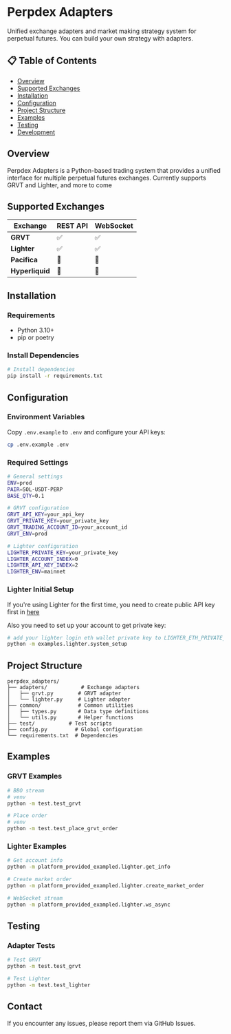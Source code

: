 # Perpdex Adapters

Unified exchange adapters and market making strategy system for perpetual futures. You can build your own strategy with adapters.

## 📋 Table of Contents

- [Overview](#overview)
- [Supported Exchanges](#supported-exchanges)
- [Installation](#installation)
- [Configuration](#configuration)
- [Project Structure](#project-structure)
- [Examples](#examples)
- [Testing](#testing)
- [Development](#development)

## Overview

Perpdex Adapters is a Python-based trading system that provides a unified interface for multiple perpetual futures exchanges. 
Currently supports GRVT and Lighter, and more to come

## Supported Exchanges

| Exchange | REST API | WebSocket |
|----------|----------|-----------|
| **GRVT**  | ✅ | ✅ | 
| **Lighter** | ✅ | ✅ | 
| **Pacifica** | 🚧 | 🚧 | 
| **Hyperliquid**  | 🚧 | 🚧 | 

## Installation

### Requirements

- Python 3.10+
- pip or poetry

### Install Dependencies

```bash
# Install dependencies
pip install -r requirements.txt
```

## Configuration

### Environment Variables

Copy `.env.example` to `.env` and configure your API keys:

```bash
cp .env.example .env
```

### Required Settings

```bash
# General settings
ENV=prod
PAIR=SOL-USDT-PERP
BASE_QTY=0.1

# GRVT configuration
GRVT_API_KEY=your_api_key
GRVT_PRIVATE_KEY=your_private_key
GRVT_TRADING_ACCOUNT_ID=your_account_id
GRVT_ENV=prod

# Lighter configuration
LIGHTER_PRIVATE_KEY=your_private_key
LIGHTER_ACCOUNT_INDEX=0
LIGHTER_API_KEY_INDEX=2
LIGHTER_ENV=mainnet
```

### Lighter Initial Setup
If you're using Lighter for the first time, you need to create public API key first in [here](https://app.lighter.xyz/apikeys)

Also you need to set up your account to get private key:

```bash
# add your lighter login eth wallet private key to LIGHTER_ETH_PRIVATE_KEY in .env
python -m examples.lighter.system_setup
```

## Project Structure

```
perpdex_adapters/
├── adapters/           # Exchange adapters
│   ├── grvt.py        # GRVT adapter
│   └── lighter.py     # Lighter adapter
├── common/            # Common utilities
│   ├── types.py       # Data type definitions
│   └── utils.py       # Helper functions
├── test/           # Test scripts
├── config.py         # Global configuration
└── requirements.txt  # Dependencies
```

## Examples

### GRVT Examples

```bash
# BBO stream
# venv
python -m test.test_grvt

# Place order
# venv
python -m test.test_place_grvt_order
```

### Lighter Examples

```bash
# Get account info
python -m platform_provided_exampled.lighter.get_info

# Create market order
python -m platform_provided_exampled.lighter.create_market_order

# WebSocket stream
python -m platform_provided_exampled.lighter.ws_async
```

## Testing

### Adapter Tests

```bash
# Test GRVT
python -m test.test_grvt

# Test Lighter
python -m test.test_lighter
```

## Contact

If you encounter any issues, please report them via GitHub Issues.